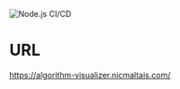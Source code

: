 ![Node.js CI/CD](https://github.com/nmaltais/Algorithm-Visualizer/workflows/Node.js%20CI/CD/badge.svg)

# URL
https://algorithm-visualizer.nicmaltais.com/

